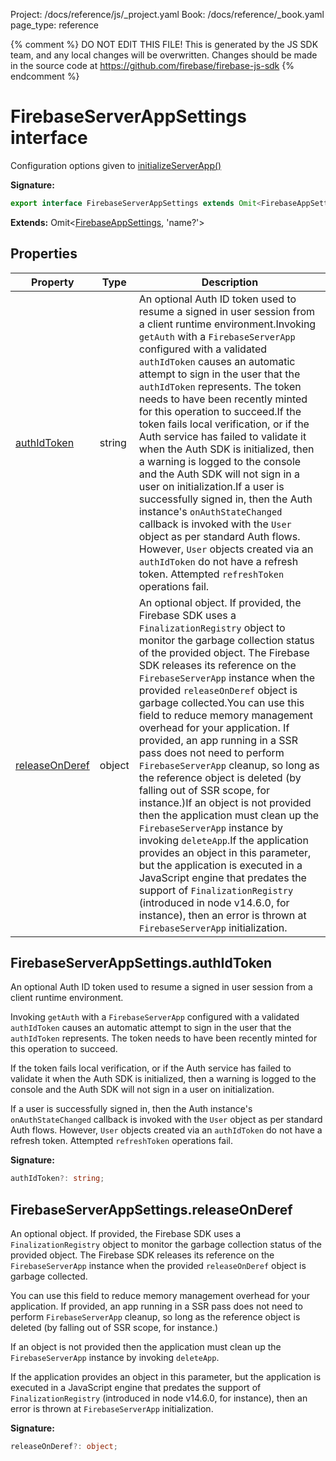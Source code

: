 Project: /docs/reference/js/_project.yaml
Book: /docs/reference/_book.yaml
page_type: reference

{% comment %}
DO NOT EDIT THIS FILE!
This is generated by the JS SDK team, and any local changes will be
overwritten. Changes should be made in the source code at
https://github.com/firebase/firebase-js-sdk
{% endcomment %}

# FirebaseServerAppSettings interface
Configuration options given to [initializeServerApp()](./app.md#initializeserverapp_30ab697)

<b>Signature:</b>

```typescript
export interface FirebaseServerAppSettings extends Omit<FirebaseAppSettings, 'name?'> 
```
<b>Extends:</b> Omit&lt;[FirebaseAppSettings](./app.firebaseappsettings.md#firebaseappsettings_interface)<!-- -->, 'name?'&gt;

## Properties

|  Property | Type | Description |
|  --- | --- | --- |
|  [authIdToken](./app.firebaseserverappsettings.md#firebaseserverappsettingsauthidtoken) | string | An optional Auth ID token used to resume a signed in user session from a client runtime environment.<!-- -->Invoking <code>getAuth</code> with a <code>FirebaseServerApp</code> configured with a validated <code>authIdToken</code> causes an automatic attempt to sign in the user that the <code>authIdToken</code> represents. The token needs to have been recently minted for this operation to succeed.<!-- -->If the token fails local verification, or if the Auth service has failed to validate it when the Auth SDK is initialized, then a warning is logged to the console and the Auth SDK will not sign in a user on initialization.<!-- -->If a user is successfully signed in, then the Auth instance's <code>onAuthStateChanged</code> callback is invoked with the <code>User</code> object as per standard Auth flows. However, <code>User</code> objects created via an <code>authIdToken</code> do not have a refresh token. Attempted <code>refreshToken</code> operations fail. |
|  [releaseOnDeref](./app.firebaseserverappsettings.md#firebaseserverappsettingsreleaseonderef) | object | An optional object. If provided, the Firebase SDK uses a <code>FinalizationRegistry</code> object to monitor the garbage collection status of the provided object. The Firebase SDK releases its reference on the <code>FirebaseServerApp</code> instance when the provided <code>releaseOnDeref</code> object is garbage collected.<!-- -->You can use this field to reduce memory management overhead for your application. If provided, an app running in a SSR pass does not need to perform <code>FirebaseServerApp</code> cleanup, so long as the reference object is deleted (by falling out of SSR scope, for instance.)<!-- -->If an object is not provided then the application must clean up the <code>FirebaseServerApp</code> instance by invoking <code>deleteApp</code>.<!-- -->If the application provides an object in this parameter, but the application is executed in a JavaScript engine that predates the support of <code>FinalizationRegistry</code> (introduced in node v14.6.0, for instance), then an error is thrown at <code>FirebaseServerApp</code> initialization. |

## FirebaseServerAppSettings.authIdToken

An optional Auth ID token used to resume a signed in user session from a client runtime environment.

Invoking `getAuth` with a `FirebaseServerApp` configured with a validated `authIdToken` causes an automatic attempt to sign in the user that the `authIdToken` represents. The token needs to have been recently minted for this operation to succeed.

If the token fails local verification, or if the Auth service has failed to validate it when the Auth SDK is initialized, then a warning is logged to the console and the Auth SDK will not sign in a user on initialization.

If a user is successfully signed in, then the Auth instance's `onAuthStateChanged` callback is invoked with the `User` object as per standard Auth flows. However, `User` objects created via an `authIdToken` do not have a refresh token. Attempted `refreshToken` operations fail.

<b>Signature:</b>

```typescript
authIdToken?: string;
```

## FirebaseServerAppSettings.releaseOnDeref

An optional object. If provided, the Firebase SDK uses a `FinalizationRegistry` object to monitor the garbage collection status of the provided object. The Firebase SDK releases its reference on the `FirebaseServerApp` instance when the provided `releaseOnDeref` object is garbage collected.

You can use this field to reduce memory management overhead for your application. If provided, an app running in a SSR pass does not need to perform `FirebaseServerApp` cleanup, so long as the reference object is deleted (by falling out of SSR scope, for instance.)

If an object is not provided then the application must clean up the `FirebaseServerApp` instance by invoking `deleteApp`<!-- -->.

If the application provides an object in this parameter, but the application is executed in a JavaScript engine that predates the support of `FinalizationRegistry` (introduced in node v14.6.0, for instance), then an error is thrown at `FirebaseServerApp` initialization.

<b>Signature:</b>

```typescript
releaseOnDeref?: object;
```
